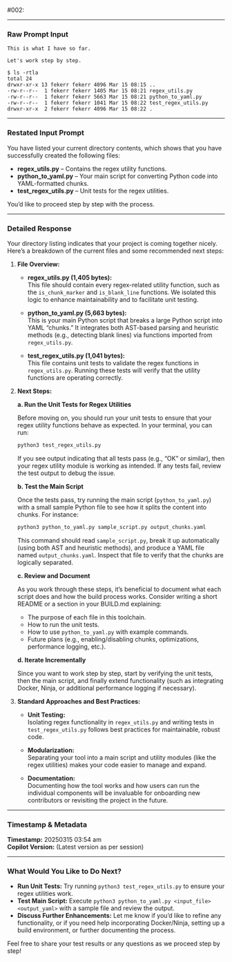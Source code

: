 <build-environment> #002:

---

### Raw Prompt Input
```
This is what I have so far.

Let's work step by step.

$ ls -rtla
total 24
drwxr-xr-x 13 fekerr fekerr 4096 Mar 15 08:15 ..
-rw-r--r--  1 fekerr fekerr 1405 Mar 15 08:21 regex_utils.py
-rw-r--r--  1 fekerr fekerr 5663 Mar 15 08:21 python_to_yaml.py
-rw-r--r--  1 fekerr fekerr 1041 Mar 15 08:22 test_regex_utils.py
drwxr-xr-x  2 fekerr fekerr 4096 Mar 15 08:22 .
```

---

### Restated Input Prompt
You have listed your current directory contents, which shows that you have successfully created the following files:
- **regex_utils.py** – Contains the regex utility functions.
- **python_to_yaml.py** – Your main script for converting Python code into YAML-formatted chunks.
- **test_regex_utils.py** – Unit tests for the regex utilities.

You’d like to proceed step by step with the process.

---

### Detailed Response

Your directory listing indicates that your project is coming together nicely. Here’s a breakdown of the current files and some recommended next steps:

1. **File Overview:**
   - **regex_utils.py (1,405 bytes):**  
     This file should contain every regex-related utility function, such as the `is_chunk_marker` and `is_blank_line` functions. We isolated this logic to enhance maintainability and to facilitate unit testing.
     
   - **python_to_yaml.py (5,663 bytes):**  
     This is your main Python script that breaks a large Python script into YAML “chunks.” It integrates both AST-based parsing and heuristic methods (e.g., detecting blank lines) via functions imported from `regex_utils.py`.
     
   - **test_regex_utils.py (1,041 bytes):**  
     This file contains unit tests to validate the regex functions in `regex_utils.py`. Running these tests will verify that the utility functions are operating correctly.

2. **Next Steps:**

   **a. Run the Unit Tests for Regex Utilities**
   
   Before moving on, you should run your unit tests to ensure that your regex utility functions behave as expected. In your terminal, you can run:
   
   ```bash
   python3 test_regex_utils.py
   ```
   
   If you see output indicating that all tests pass (e.g., “OK” or similar), then your regex utility module is working as intended. If any tests fail, review the test output to debug the issue.
   
   **b. Test the Main Script**
   
   Once the tests pass, try running the main script (`python_to_yaml.py`) with a small sample Python file to see how it splits the content into chunks. For instance:
   
   ```bash
   python3 python_to_yaml.py sample_script.py output_chunks.yaml
   ```
   
   This command should read `sample_script.py`, break it up automatically (using both AST and heuristic methods), and produce a YAML file named `output_chunks.yaml`. Inspect that file to verify that the chunks are logically separated.
   
   **c. Review and Document**
   
   As you work through these steps, it’s beneficial to document what each script does and how the build process works. Consider writing a short README or a section in your BUILD.md explaining:
   
   - The purpose of each file in this toolchain.
   - How to run the unit tests.
   - How to use `python_to_yaml.py` with example commands.
   - Future plans (e.g., enabling/disabling chunks, optimizations, performance logging, etc.).
   
   **d. Iterate Incrementally**
   
   Since you want to work step by step, start by verifying the unit tests, then the main script, and finally extend functionality (such as integrating Docker, Ninja, or additional performance logging if necessary).

3. **Standard Approaches and Best Practices:**
   - **Unit Testing:**  
     Isolating regex functionality in `regex_utils.py` and writing tests in `test_regex_utils.py` follows best practices for maintainable, robust code.
     
   - **Modularization:**  
     Separating your tool into a main script and utility modules (like the regex utilities) makes your code easier to manage and expand.
     
   - **Documentation:**  
     Documenting how the tool works and how users can run the individual components will be invaluable for onboarding new contributors or revisiting the project in the future.

---

### Timestamp & Metadata
**Timestamp:** 20250315 03:54 am  
**Copilot Version:** (Latest version as per session)

---

### What Would You Like to Do Next?

- **Run Unit Tests:** Try running `python3 test_regex_utils.py` to ensure your regex utilities work.
- **Test Main Script:** Execute `python3 python_to_yaml.py <input_file> <output_yaml>` with a sample file and review the output.
- **Discuss Further Enhancements:** Let me know if you’d like to refine any functionality, or if you need help incorporating Docker/Ninja, setting up a build environment, or further documenting the process.

Feel free to share your test results or any questions as we proceed step by step!
